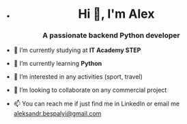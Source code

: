 - <h1 align="center">Hi 👋, I'm Alex</h1>
<h3 align="center">A passionate backend Python developer</h3>

- 🔭 I’m currently studying at **IT Academy STEP**

- 🌱 I’m currently learning **Python**

- 👀 I’m interested in any activities (sport, travel)
- 💞️ I’m looking to collaborate on any commercial project
- 📫 You can reach me if just find me in LinkedIn or email me aleksandr.bespalyi@gmail.com

<!---
AliaksandrBiaspaly/AliaksandrBiaspaly is a ✨ special ✨ repository because its `README.md` (this file) appears on your GitHub profile.
You can click the Preview link to take a look at your changes.
--->
